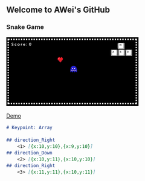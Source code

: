 ## Welcome to AWei's GitHub




### Snake Game
![Markdown](images/samplepic.png)

[Demo](https://spiraleyeld.github.io/Snake_Game/demo.html)


```markdown
# Keypoint: Array

## direction_Right
    <1> [{x:10,y:10},{x:9,y:10}]
## direction_Down
    <2> [{x:10,y:11},{x:10,y:10}]
## direction_Right
    <3> [{x:11,y:11},{x:10,y:11}]
    

```



